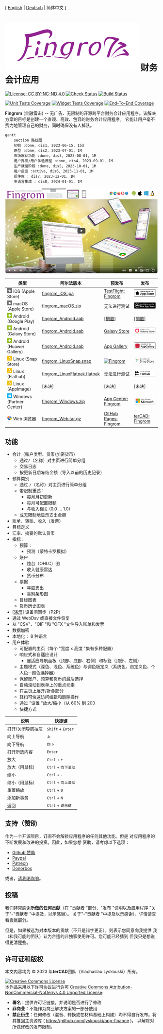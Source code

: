 [ [English](./README.md) | [Deutsch](./README_de.md) | 简体中文 ]

# ![Fingrom Logo](./docs/design-flow/logo/main.svg) 财务会计应用
[![License: CC BY-NC-ND 4.0](https://img.shields.io/badge/License-CC_BY--NC--ND_4.0-lightgrey.svg)](https://creativecommons.org/licenses/by-nc-nd/4.0/) 
[![Check Status](https://github.com/lyskouski/app-finance/actions/workflows/push_to_main.yml/badge.svg?branch=main)](https://github.com/lyskouski/app-finance/actions/workflows/push_to_main.yml)
[![Build Status](https://github.com/lyskouski/app-finance/actions/workflows/build.yml/badge.svg)](https://github.com/lyskouski/app-finance/actions/workflows/build.yml)

[![Unit Tests Coverage](https://lyskouski.github.io/app-finance/coverage/unit_coverage_badge.svg)](https://github.com/lyskouski/app-finance/tree/main/test/unit/)
[![Widget Tests Coverage](https://lyskouski.github.io/app-finance/coverage/widget_coverage_badge.svg)](https://github.com/lyskouski/app-finance/tree/main/test/widget)
[![End-To-End Coverage](https://lyskouski.github.io/app-finance/coverage/e2e_coverage_badge.svg)](https://github.com/lyskouski/app-finance/tree/main/test/e2e)

**Fingrom** (金融雷击) -- 无广告、无限制的开源跨平台财务会计应用程序。该解决方案的目标是创建一个直观、高效、包容的财务会计应用程序。 
它能让用户毫不费力地管理自己的财务，同时确保没有人掉队。

```mermaid
gantt
    section 路线图
    初始 :done, dis1, 2023-06-15, 15d
    原型 :done, dis2, 2023-07-01, 1M
    市场震动功能 :done, dis3, 2023-08-01, 1M
    用户界面/用户体验流程 :done, dis4, 2023-09-01, 1M
    生产就绪阶段 :done, dis5, 2023-10-01, 1M
    用户反馈 :active, dis6, 2023-11-01, 1M
    组件库 : dis7, 2023-12-01, 1M
    多语言集成 : dis8, 2024-01-01, 1M
```

[![观看英语视频](./docs/marketing-flow/presentation_video.png)](https://youtu.be/sNTbpILLsOw)


| 类型                      | 阿尔法版本             | 预发布                         | 发布                           |
| ------------------------ | ----------------------| ----------------------------- | ----------------------------- |
| ![Apple](./docs/design-flow/icons/apple.png) iOS (Apple Store)        | [fingrom_iOS.ipa](https://github.com/lyskouski/app-finance/releases/latest) | [TestFlight: Fingrom](https://testflight.apple.com/join/93ECy9ZB) | [![iOS Apple Store](./docs/design-flow/badges/ios.png)](https://apps.apple.com/us/app/fingrom/id6463955600) |
| ![Apple](./docs/design-flow/icons/apple.png) macOS (Apple Store)      | [fingrom_macOS.zip](https://github.com/lyskouski/app-finance/releases/latest) | 无法进行测试 | [![macOS Apple Store](./docs/design-flow/badges/macos.png)](https://apps.apple.com/us/app/fingrom/id6463955600) |
| ![Android](./docs/design-flow/icons/android.png) Android (Google Play)    | [fingrom_Android.aab](https://github.com/lyskouski/app-finance/releases/latest) | [[搁置]](https://github.com/lyskouski/app-finance/issues/129) | [[搁置]](https://github.com/lyskouski/app-finance/issues/129) |
| ![Android](./docs/design-flow/icons/android.png) Android (Galaxy Store)   | [fingrom_Android.aab](https://github.com/lyskouski/app-finance/releases/latest) | [Galaxy Store](https://galaxystore.samsung.com/detail/com.tercad.fingrom) | [![Fingrom](./docs/design-flow/badges/galaxy-store.png)](https://galaxy.store/apFinance) |
| ![Android](./docs/design-flow/icons/android.png) Android (Huawei Gallery) | [fingrom_Android.aab](https://github.com/lyskouski/app-finance/releases/latest) | [App Gallery](https://appgallery.huawei.com/#/app/C109437079) | [![App Gallery](./docs/design-flow/badges/huawei.png)](https://appgallery.huawei.com/#/app/C109437079) |
| ![Linux](./docs/design-flow/icons/linux.png) Linux (Snap Store)       | [fingrom_LinuxSnap.snap](https://github.com/lyskouski/app-finance/releases/latest) | [![Fingrom](https://snapcraft.io/fingrom/badge.svg)](https://snapcraft.io/fingrom) | [![Snapcraft: Fingrom](./docs/design-flow/badges/snap-store.png)](https://snapcraft.io/fingrom) |
| ![Linux](./docs/design-flow/icons/linux.png) Linux (Flathub)          | [fingrom_LinuxFlatpak.flatpak](https://github.com/lyskouski/app-finance/releases/latest)  | 无法进行测试 | [ ![Flathub: Fingrom](./docs/design-flow/badges/flathub.png) ](https://flathub.org/apps/com.tercad.fingrom) |
| ![Linux](./docs/design-flow/icons/linux.png) Linux (AppImage)         | [未决] | [未决] | [未决] |
| ![Windows](./docs/design-flow/icons/windows.png) Windows (Partner Center) | [fingrom_Windows.zip](https://github.com/lyskouski/app-finance/releases/latest) | [App Center: Fingrom](https://appcenter.ms/orgs/terCAD/apps/Fingrom) | [![Microsoft Store](./docs/design-flow/badges/windows.png)](https://apps.microsoft.com/detail/fingrom/9NNPDJ2ST0HV) |
| ![Web Browsers](./docs/design-flow/icons/web.png) Web 浏览器           | [fingrom_Web.tar.gz](https://github.com/lyskouski/app-finance/releases/latest) | [GitHub Pages: Fingrom](https://lyskouski.github.io/app-finance/) | [terCAD: Fingrom](https://tercad.com/app/finance/index.html) |


## 功能
- 会计（账户类型、货币/加密货币）
  - 通过`/`（名称）对主页进行简单分组
  - 交易日志
  - 按更新日期冻结金额（导入以前的历史记录）
- 预算类别
  - 通过 `/`（名称）对主页进行简单分组
  - 带限制重述：
    - 每月月初更新
    - 每月可配置限额
    - 与收入相关 (0.0 ... 1.0)
  - 或无限制地显示支出金额
- 账单、转账、收入（发票）
- 目标定义
- 汇率、摘要的默认货币
- 指标： 
  - 预算：
    - 预测（蒙特卡罗模拟）
  - 账户
    - 烛台（OHLC）图
    - 收入健康雷达
    - 货币分布
  - 票据
    - 年度支出
    - 类别条形图
  - 目标图表
  - 货币历史图表
- [[演示]](https://youtu.be/RccQ8JpfJs4) 设备间同步（P2P）
- 通过 WebDav 或直接文件恢复
- 从 "CSV"、"QIF "和 "OFX "文件导入账单和发票
- 数据加密
- 本地化： 8 种语言
- 用户体验
  - 可配置的主页（每个 "宽度 x 高度 "集有多种配置）
  - 响应式和自适应设计
    - 自适应导航面板（顶部、底部、右侧）和标签（顶部、左侧）
  - 主题模式（深色、浅色、系统色）与调色板定义（系统色、自定义色、个人色--颜色选择器）
  - 保留账户、预算和货币的最后选择
  - 自动滚动到表单上的重点元素
  - 在主页上展开/折叠部分
  - 轻扫可快速访问编辑和删除操作
  - 通过 "设置 "放大/缩小（从 60% 到 200
  - 快捷方式

| 说明             | 快捷键                      |
| --------------- | -------------------------- |
| 打开/关闭导航抽屉  | `Shift` + `Enter`          |
| 向上导航          | `上`                       |
| 向下导航          | `向下`                     |
| 打开所选内容      | `Enter`                    |
| 放大             | `Ctrl` + `+`               |
| 放大（用鼠标）     | `Ctrl` + `向下滚动`         |
| 缩小             | `Ctrl` + `-`               |
| 缩小（用鼠标）     | `Ctrl` + `向上滚动`         |
| 重置缩放          | `Ctrl` + `0`               |
| 添加新事务        | `Ctrl` + `N`               |
| 返回             | `Ctrl` + `退格键`           |
<!--
| 编辑选中的项目     | `Ctrl` + `E`               |
| 删除选中的项目     | `Ctrl` + `D`               |
-->


## 支持（赞助

作为一个开源项目，订阅不会解锁应用程序的任何其他功能。但是 对应用程序的不断发展和改进的投资。因此，如果您想 资助，请考虑以下选项：

* [Github 赞助](https://github.com/users/lyskouski/sponsorship)
* [Paypal](https://www.paypal.me/terCAD)
* [Patreon](https://www.patreon.com/terCAD)
* [Donorbox](https://donorbox.org/tercad)

或者，[请我喝咖啡](https://www.buymeacoffee.com/lyskouski)。


## 投稿

我们非常感谢**所做的任何贡献**（在 "贡献者 "部分、"发布 "说明以及应用程序 "关于"-"贡献者 "中提及，以示感谢）。
关于"-"贡献者 "中提及以示感谢），详情请查看[贡献部分](./CONTRIBUTING_zh-CN.md)。

但是，如果被选为对本版本的贡献（不只是错字更正），则表示您同意向我提供
我（和我可能的团队）认为合适的非独家使用许可。您可能已经猜到 
但我只是想说得更清楚些。


## 许可证和版权

本文内容均为 &copy; 2023 年**terCAD**团队（Viachaslau Lyskouski）所有。

<a rel="license" href="http://creativecommons.org/licenses/by-nc-nd/4.0/"><img alt="Creative Commons License" style="border-width:0" src="https://i.creativecommons.org/l/by-nc-nd/4.0/88x31.png" /></a><br />本作品采用以下许可协议进行许可 <a rel="license" href="http://creativecommons.org/licenses/by-nc-nd/4.0/">Creative Commons Attribution-NonCommercial-NoDerivs 4.0 Unported License</a>:

- **署名**：提供许可证链接，并说明是否进行了修改
- **非商业**：不能作为商业解决方案的一部分使用
- **禁止衍生**：任何修改（混音、转换或在材料基础上构建）均不得自行发布。将其推回主资源库 ( https://github.com/lyskouski/app-finance )，
  以解除对所做修改的发布限制。
